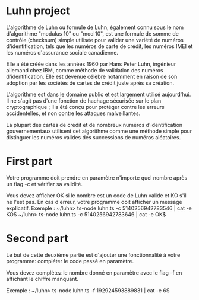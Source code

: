 
# Luhn project

L'algorithme de Luhn ou formule de Luhn, également connu sous le nom d'algorithme "modulus 10" ou "mod 10", est une formule de somme de contrôle (checksum) simple utilisée pour valider une variété de numéros d'identification, tels que les numéros de carte de crédit, les numéros IMEI et les numéros d'assurance sociale canadienne.

Elle a été créée dans les années 1960 par Hans Peter Luhn, ingénieur allemand chez IBM, comme méthode de validation des numéros d'identification. Elle est devenue célèbre notamment en raison de son adoption par les sociétés de cartes de crédit juste après sa création.

L'algorithme est dans le domaine public et est largement utilisé aujourd'hui. Il ne s'agit pas d'une fonction de hachage sécurisée sur le plan cryptographique ; il a été conçu pour protéger contre les erreurs accidentelles, et non contre les attaques malveillantes. 

La plupart des cartes de crédit et de nombreux numéros d'identification gouvernementaux utilisent cet algorithme comme une méthode simple pour distinguer les numéros valides des successions de numéros aléatoires.

# First part 

Votre programme doit prendre en paramètre n'importe quel nombre après un flag -c et vérifier sa validité.

Vous devez afficher OK si le nombre est un code de Luhn valide et KO s'il ne l'est pas.
En cas d'erreur, votre programme doit afficher un message explicatif.
Exemple : 
~/luhn> ts-node luhn.ts -c 5140256942783546 | cat -e
KO$
~/luhn> ts-node luhn.ts -c 5140256942783646 | cat -e
OK$

# Second part 

Le but de cette deuxième partie est d'ajouter une fonctionnalité à votre programme: compléter le code passé en paramètre.

Vous devez complétez le nombre donné en paramètre avec le flag -f en affichant le chiffre manquant.

Exemple : 
~/luhn> ts-node luhn.ts -f 192924593889831 | cat -e
6$

